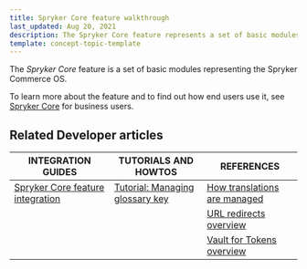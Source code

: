 ```yaml
---
title: Spryker Core feature walkthrough
last_updated: Aug 20, 2021
description: The Spryker Core feature represents a set of basic modules representing the Spryker Commerce OS.
template: concept-topic-template
---
```


The _Spryker Core_ feature is a set of basic modules representing the Spryker Commerce OS.


To learn more about the feature and to find out how end users use it, see [Spryker Core](/docs/scos/user/features/{{page.version}}//spryker-core-feature-overview/spryker-core-feature-overview.html) for business users.


## Related Developer articles

|INTEGRATION GUIDES | TUTORIALS AND HOWTOS | REFERENCES|
|---------|---------|---------|
| [Spryker Сore feature integration](/docs/scos/dev/feature-integration-guides/{{page.version}}/spryker-core-feature-integration.html)  | [Tutorial: Managing glossary key](/docs/scos/dev/tutorials-and-howtos/advanced-tutorials/tutorial-managing-glossary-keys.html)  | [How translations are managed](/docs/scos/dev/feature-walkthroughs/{{page.version}}/spryker-core-feature-walkthrough/how-translations-are-managed.html) |
|   |   | [URL redirects overview](/docs/scos/dev/feature-walkthroughs/{{page.version}}/spryker-core-feature-walkthrough/url-redirects-overview.html)  |
|   |   | [Vault for Tokens overview](/docs/scos/user/features/{{page.version}}/spryker-core-feature-overview/vault-for-tokens-overview.html)  |
